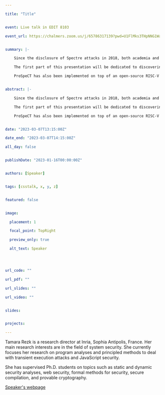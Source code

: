 ```yaml
---

title: "Title"


event: Live talk in EDIT 8103

event_url: https://chalmers.zoom.us/j/65786317139?pwd=U1FlMks3THpNNG1WaFRJNkJxQXdBQT09


summary: |-

	Since the disclosure of Spectre attacks in 2018, both academia and industry have made considerable efforts to defend against all variants of transient execution attacks, the class of attacks to which Spectre belongs to. 

	The first part of this presentation will be dedicated to discovering how these attacks change the way we reason about threat models in security. The second part of the presentation will introduce a new generic formal processor model - called ProSpeCT - to prevent transient execution attacks by construction. 

	ProSpeCT has also been implemented on top of an open-source RISC-V processor and will be presented in Usenix Security 23 in a joint work with Lesly-Ann Daniel, Marton Bognar, Job Noorman, Sébastien Bardin, and Frank Piessens.


abstract: |-

	Since the disclosure of Spectre attacks in 2018, both academia and industry have made considerable efforts to defend against all variants of transient execution attacks, the class of attacks to which Spectre belongs to. 

	The first part of this presentation will be dedicated to discovering how these attacks change the way we reason about threat models in security. The second part of the presentation will introduce a new generic formal processor model - called ProSpeCT - to prevent transient execution attacks by construction. 

	ProSpeCT has also been implemented on top of an open-source RISC-V processor and will be presented in Usenix Security 23 in a joint work with Lesly-Ann Daniel, Marton Bognar, Job Noorman, Sébastien Bardin, and Frank Piessens.


date: "2023-03-07T13:15:00Z"

date_end: "2023-03-07T14:15:00Z"

all_day: false


publishDate: "2023-01-16T00:00:00Z"


authors: [Speaker]


tags: [csstalk, x, y, z]


featured: false


image:

  placement: 1

  focal_point: TopRight

  preview_only: true

  alt_text: Speaker




url_code: ""

url_pdf: ""

url_slides: ""

url_video: ""


slides:


projects:

---
```




Tamara Rezk is a research director at Inria, Sophia Antipolis, France. Her main research interests are in the field of system security. She currently focuses her research on program analyses and principled methods to deal with transient execution attacks and JavaScript security.

She has supervised Ph.D. students on topics such as static and dynamic security analyses, web security, formal methods for security, secure compilation, and provable cryptography. 


[Speaker's webpage](SpeakerURL) 

